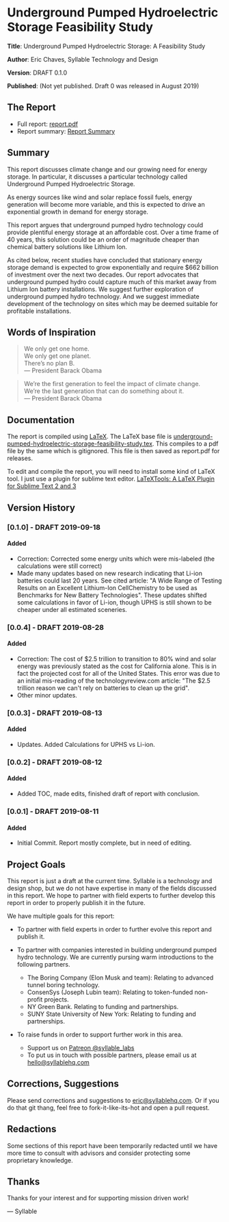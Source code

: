 # Underground Pumped Hydroelectric Storage Feasibility Study

**Title**: Underground Pumped Hydroelectric Storage: A Feasibility Study

**Author**: Eric Chaves, Syllable Technology and Design

**Version**: DRAFT 0.1.0

**Published**: (Not yet published. Draft 0 was released in August 2019)

## The Report
- Full report: [report.pdf](report.pdf)
- Report summary: [Report Summary](resources/underground-pumped-hydroelectric-storage-feasibility-study-summary.pdf)

## Summary
This report discusses climate change and our growing need for energy storage. In particular, it discusses a particular technology called Underground Pumped Hydroelectric Storage.

As energy sources like wind and solar replace fossil fuels, energy generation will become more variable, and this is expected to drive an exponential growth in demand for energy storage.

This report argues that underground pumped hydro technology could provide plentiful energy storage at an affordable cost. Over a time frame of 40 years, this solution could be an order of magnitude cheaper than chemical battery solutions like Lithium Ion.

As cited below, recent studies have concluded that stationary energy storage demand is expected to grow exponentially and require $662 billion of investment over the next two decades. Our report advocates that underground pumped hydro could capture much of this market away from Lithium Ion battery installations. We suggest further exploration of underground pumped hydro technology. And we suggest immediate development of the technology on sites which may be deemed suitable for profitable installations.



## Words of Inspiration
> We only get one home. <br>We only get one planet. <br>There’s no plan B. <br> — President Barack Obama

> We’re the first generation to feel the impact of climate change. <br> We’re the last generation that can do something about it. <br> — President Barack Obama


## Documentation
The report is compiled using [LaTeX](https://www.latex-project.org/). The LaTeX base file is [underground-pumped-hydroelectric-storage-feasibility-study.tex](underground-pumped-hydroelectric-storage-feasibility-study.tex). This compiles to a pdf file by the same which is gitignored. This file is then saved as report.pdf for releases.

To edit and compile the report, you will need to install some kind of LaTeX tool. I just use a plugin for sublime text editor. [LaTeXTools: A LaTeX Plugin for Sublime Text 2 and 3](https://latextools.readthedocs.io/en/latest/)

## Version History
### [0.1.0] - DRAFT 2019-09-18
#### Added
- Correction: Corrected some energy units which were mis-labeled (the calculations were still correct)
- Made many updates based on new research indicating that Li-ion batteries could last 20 years. See cited article: "A Wide Range of Testing Results on an Excellent Lithium-Ion CellChemistry to be used as Benchmarks for New Battery Technologies". These updates shifted some calculations in favor of Li-ion, though UPHS is still shown to be cheaper under all estimated sceneries.

### [0.0.4] - DRAFT 2019-08-28
#### Added
- Correction: The cost of $2.5 trillion to transition to 80\% wind and solar energy was previously stated as the cost for California alone. This is in fact the projected cost for all of the United States. This error was due to an initial mis-reading of the technologyreview.com article: "The $2.5 trillion reason we can't rely on batteries to clean up the grid".
- Other minor updates.

### [0.0.3] - DRAFT 2019-08-13
#### Added
- Updates. Added Calculations for UPHS vs Li-ion.

### [0.0.2] - DRAFT 2019-08-12
#### Added
- Added TOC, made edits, finished draft of report with conclusion.

### [0.0.1] - DRAFT 2019-08-11
#### Added
- Initial Commit. Report mostly complete, but in need of editing.

## Project Goals
This report is just a draft at the current time. Syllable is a technology and design shop, but we do not have expertise in many of the fields discussed in this report. We hope to partner with field experts to further develop this report in order to properly publish it in the future.

We have multiple goals for this report:
- To partner with field experts in order to further evolve this report and publish it.
- To partner with companies interested in building underground pumped hydro technology. We are currently pursing warm introductions to the following partners.
    - The Boring Company (Elon Musk and team): Relating to advanced tunnel boring technology.
    - ConsenSys (Joseph Lubin team): Relating to token-funded non-profit projects.
    - NY Green Bank. Relating to funding and partnerships.
    - SUNY State University of New York: Relating to funding and partnerships.


- To raise funds in order to support further work in this area.
    - Support us on [Patreon @syllable_labs](https://www.patreon.com/syllable_labs)
    - To put us in touch with possible partners, please email us at <hello@syllablehq.com>


## Corrections, Suggestions
Please send corrections and suggestions to <eric@syllablehq.com>. Or if you do that git thang, feel free to fork-it-like-its-hot and open a pull request.


## Redactions
Some sections of this report have been temporarily redacted until we have more time to consult with advisors and consider protecting some proprietary knowledge.

## Thanks
Thanks for your interest and for supporting mission driven work!

— Syllable
